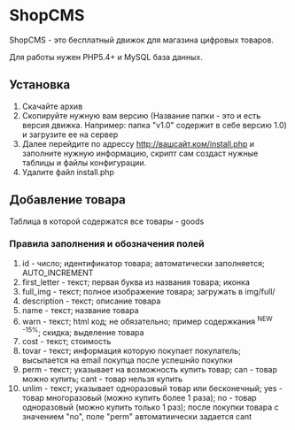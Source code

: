 # ShopCMS
ShopCMS - это бесплатный движок для магазина цифровых товаров.

Для работы нужен PHP5.4+ и MySQL база данных.

## Установка
1. Скачайте архив
2. Скопируйте нужную вам версию (Название папки - это и есть версия движка. Например: папка "v1.0" содержит в себе версию 1.0) и загрузите ее на сервер
3. Далее перейдите по адрессу http://вашсайт.ком/install.php и заполните нужную информацию, скрипт сам создаст нужные таблицы и файлы конфигурации.
4. Удалите файл install.php

## Добавление товара
Таблица в которой содержатся все товары - goods
### Правила заполнения и обозначения полей
1. id - число; идентификатор товара; автоматически заполняется; AUTO_INCREMENT
2. first_letter - текст; первая буква из названия товара; иконка
3. full_img - текст; полное изображение товара; загружать в img/full/
4. description - текст; описание товара
5. name - текст; название товара
6. warn - текст; html код; не обязательно; пример содержкания <sup class="new">NEW</sup> <sup class="hot">-15%</sup>; скидка; выделение товара
7. cost - текст; стоимость
8. tovar - текст; информация которую покупает покупатель; высылается на email покупца после успешнйо покупки
9. perm - текст; указывает на возможность купить товар; can - товар можно купить; cant - товар нельзя купить
10. unlim - текст; указывает одноразовый товар или бесконечный; yes - товар многоразовый (можно купить более 1 раза); no - товар одноразовый (можно купить только 1 раз); после покупки товара с значением "no", поле "perm" автоматиически задается cant
